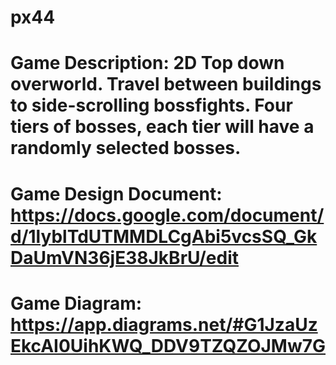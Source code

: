 # px44
# Game Description: 2D Top down overworld. Travel between buildings to side-scrolling bossfights. Four tiers of bosses, each tier will have a randomly selected bosses.
# Game Design Document: https://docs.google.com/document/d/1lyblTdUTMMDLCgAbi5vcsSQ_GkDaUmVN36jE38JkBrU/edit 
# Game Diagram: https://app.diagrams.net/#G1JzaUzEkcAI0UihKWQ_DDV9TZQZOJMw7G
